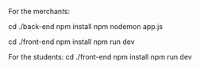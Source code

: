 For the merchants:
 
 cd ./back-end
 npm install
 npm nodemon app.js

 cd ./front-end
 npm install
 npm run dev


 For the students:
   cd ./front-end
   npm install
   npm run dev

